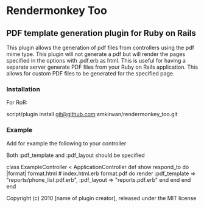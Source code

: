 # Rendermonkey Too

## PDF template generation plugin for Ruby on Rails

This plugin allows the generation of pdf files from controllers using the pdf mime type. This plugin will not generate a pdf but will render the pages specified in the options with .pdf.erb as html. This is useful for having a separate server generate PDF files from your Ruby on Rails application. This allows for custom PDF files to be generated for the specified page.

### Installation

For RoR:

  script/plugin install git@github.com:amkirwan/rendermonkey_too.git


### Example

Add for example the following to your controller

Both :pdf_template and :pdf_layout should be specified

  class ExampleController < ApplicationController
    def show
        respond_to do |format|
          format.html # index.html.erb
          format.pdf  do
            render :pdf_template => "reports/phone_list.pdf.erb", 
                   :pdf_layout => "reports.pdf.erb" 
          end
        end
    end
  end

Copyright (c) 2010 [name of plugin creator], released under the MIT license
